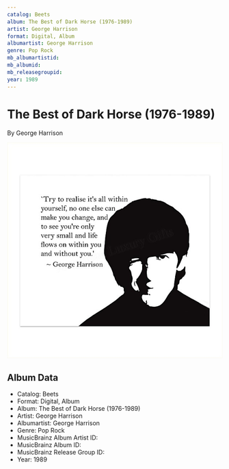 ```yaml
---
catalog: Beets
album: The Best of Dark Horse (1976-1989)
artist: George Harrison
format: Digital, Album
albumartist: George Harrison
genre: Pop Rock
mb_albumartistid: 
mb_albumid: 
mb_releasegroupid: 
year: 1989
---
```


# The Best of Dark Horse (1976-1989)

By George Harrison

![](../../assets/beetscovers/George_Harrison-The_Best_of_Dark_Horse_1976-1989.jpg)

## Album Data

- Catalog: Beets
- Format: Digital, Album
- Album: The Best of Dark Horse (1976-1989)
- Artist: George Harrison
- Albumartist: George Harrison
- Genre: Pop Rock
- MusicBrainz Album Artist ID: 
- MusicBrainz Album ID: 
- MusicBrainz Release Group ID: 
- Year: 1989

